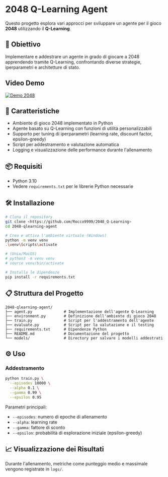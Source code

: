 # 2048 Q-Learning Agent

Questo progetto esplora vari approcci per sviluppare un agente per il gioco **2048** utilizzando il **Q-Learning**.

## 🎯 Obiettivo

Implementare e addestrare un agente in grado di giocare a 2048 apprendendo tramite Q-Learning, confrontando diverse strategie, iperparametri e architetture di stato.

## Video Demo

[![Demo 2048](https://img.youtube.com/vi/-vxgao3myio/0.jpg)](https://youtu.be/-vxgao3myio)

## 🚀 Caratteristiche

* Ambiente di gioco 2048 implementato in Python
* Agente basato su Q-Learning con funzioni di utilità personalizzabili
* Supporto per tuning di iperparametri (learning rate, discount factor, epsilon-greedy)
* Script per addestramento e valutazione automatica
* Logging e visualizzazione delle performance durante l'allenamento

## 📦 Requisiti

* Python 3.10
* Vedere `requirements.txt` per le librerie Python necessarie

## 🛠️ Installazione

```bash
# Clona il repository
git clone <https://github.com/Rocco9999/2048_Q-Learning>
cd 2048-qlearning-agent

# Crea e attiva l'ambiente virtuale (Windows)
python -m venv venv
.\venv\Scripts\activate

# (Unix/MacOS)
# python3 -m venv venv
# source venv/bin/activate

# Installa le dipendenze
pip install -r requirements.txt
```

## 📋 Struttura del Progetto

```
2048-qlearning-agent/
├── agent.py              # Implementazione dell'agente Q-Learning
├── environment.py        # Definizione dell'ambiente di gioco 2048
├── train.py              # Script per l'addestramento dell'agente
├── evaluate.py           # Script per la valutazione e il testing
├── requirements.txt      # Dipendenze Python
├── README.md             # Documentazione del progetto
└── models/               # Directory per salvare i modelli addestrati
```

## ⚙️ Uso

### Addestramento

```bash
python train.py \
  --episodes 10000 \
  --alpha 0.1 \
  --gamma 0.99 \
  --epsilon 0.95
```

Parametri principali:

* `--episodes`: numero di epoche di allenamento
* `--alpha`: learning rate
* `--gamma`: fattore di sconto
* `--epsilon`: probabilità di esplorazione iniziale (epsilon-greedy)

## 📈 Visualizzazione dei Risultati

Durante l'allenamento, metriche come punteggio medio e massimale vengono registrate in `logs/`. 

